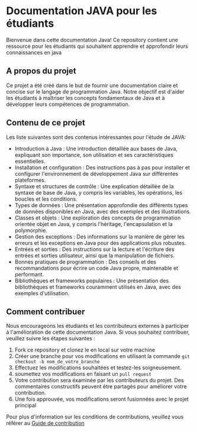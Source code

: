 # Documentation JAVA pour les étudiants
Bienvenue dans cette documentation Java! Ce repository contient une ressource pour les étudiants qui souhaitent apprendre et approfondir leurs connaissances en java
## A propos du projet
Ce projet a été créé dans le but de fournir une documentation claire et concise sur le langage de programmation Java. Notre objectif est d'aider les étudiants à maîtriser les concepts fondamentaux de Java et à développer leurs compétences de programmation.
## Contenu de ce projet
Les liste suivantes sont des contenus intéressantes pour l'étude de JAVA:
- Introduction à Java : Une introduction détaillée aux bases de Java, expliquant son importance, son utilisation et ses caractéristiques essentielles.
- Installation et configuration : Des instructions pas à pas pour installer et configurer l'environnement de développement Java sur différentes plateformes.
- Syntaxe et structures de contrôle : Une explication détaillée de la syntaxe de base de Java, y compris les variables, les opérations, les boucles et les conditions.
- Types de données : Une présentation approfondie des différents types de données disponibles en Java, avec des exemples et des illustrations.
- Classes et objets : Une exploration des concepts de programmation orientée objet en Java, y compris l'héritage, l'encapsulation et la polymorphie.
- Gestion des exceptions : Des informations sur la manière de gérer les erreurs et les exceptions en Java pour des applications plus robustes.
- Entrées et sorties : Des instructions sur la lecture et l'écriture des entrées et sorties utilisateur, ainsi que la manipulation de fichiers.
- Bonnes pratiques de programmation : Des conseils et des recommandations pour écrire un code Java propre, maintenable et performant.
- Bibliothèques et frameworks populaires : Une présentation des bibliothèques et frameworks couramment utilisés en Java, avec des exemples d'utilisation.
## Comment contribuer
Nous encourageons les étudiants et les contributeurs externes à participer à l'amélioration de cette documentation Java. Si vous souhaitez contribuer, veuillez suivre les étapes suivantes :
1. Fork ce repository et clonez le en local sur votre machine
2. Créer une branche pour vos modifications en utilisant la commande `git checkout -b nom_de_votre_branche`
3. Effectuez les modifications souhaitées et testez-les soigneusement.
4. soumettez vos modifications en faisant un `pull request`
5. Votre contribution sera éxaminée par les contributeurs du projet. Des commentaires constructifs peuvent être partagés pour améliorer votre contribution.
6. Une fois approuvée, vos modifications seront fusionnées avec le projet principal

Pour plus d'information sur les conditions de contributions, veuillez vous référer au [Guide de contribution](contribution.md) 
